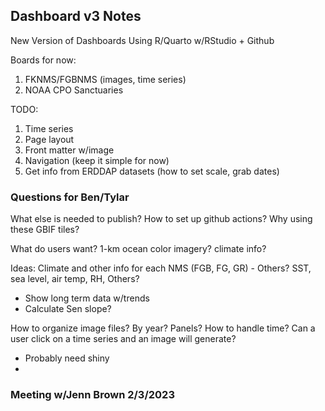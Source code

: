 ## Dashboard v3 Notes


New Version of Dashboards
Using R/Quarto w/RStudio + Github

Boards for now:
1. FKNMS/FGBNMS (images, time series)
2. NOAA CPO Sanctuaries

TODO:
1. Time series
2. Page layout
3. Front matter w/image
4. Navigation (keep it simple for now)
5. Get info from ERDDAP datasets (how to set scale, grab dates)



### Questions for Ben/Tylar
What else is needed to publish?
How to set up github actions?
Why using these GBIF tiles?





What do users want?
1-km ocean color imagery?
climate info?



Ideas:
Climate and other info for each NMS (FGB, FG, GR) - Others?
SST, sea level, air temp, RH, Others?
 - Show long term data w/trends
 - Calculate Sen slope?


How to organize image files? 
By year?
Panels?
How to handle time?
Can a user click on a time series and an image will generate?
 - Probably need shiny
 - 






### Meeting w/Jenn Brown 2/3/2023
